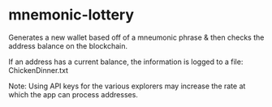 # mnemonic-lottery
Generates a new wallet based off of a mneumonic phrase & then checks the address balance on the blockchain.

If an address has a current balance, the information is logged to a file: ChickenDinner.txt

Note:
Using API keys for the various explorers may increase the rate at which the app can process addresses.